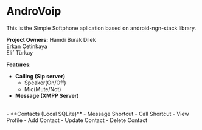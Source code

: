 # AndroVoip
This is the Simple Softphone aplication based on android-ngn-stack library.

**Project Owners:**
Hamdi Burak Dilek <br>
Erkan Çetinkaya<br>
Elif Türkay <br>

**Features:**

- **Calling (Sip server)**
	- Speaker(On/Off)
	- Mic(Mute/Not)
- **Message (XMPP Server)**
<br>
-  **Contacts (Local SQLite)**
	- Message Shortcut
	- Call Shortcut
	- View Profile
	- Add Contact
	- Update Contact
	- Delete Contact

